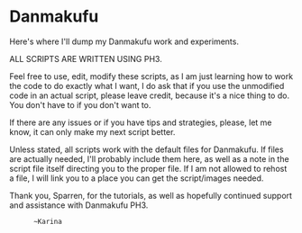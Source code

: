 # Danmakufu
Here's where I'll dump my Danmakufu work and experiments.

ALL SCRIPTS ARE WRITTEN USING PH3.

Feel free to use, edit, modify these scripts, as I am just learning how to work the code to do exactly what I want, I do ask that if you use the unmodified code in an actual script, please leave credit, because it's a nice thing to do. You don't have to if you don't want to.

If there are any issues or if you have tips and strategies, please, let me know, it can only make my next script better.

Unless stated, all scripts work with the default files for Danmakufu. If files are actually needed, I'll probably include them here, as well as a note in the script file itself directing you to the proper file. If I am not allowed to rehost a file, I will link you to a place you can get the script/images needed.

Thank you, Sparren, for the tutorials, as well as hopefully continued support and assistance with Danmakufu PH3.

          ~Karina
